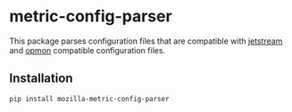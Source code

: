 # metric-config-parser

This package parses configuration files that are compatible with [jetstream](https://github.com/mozilla/jetstream) and [opmon](https://github.com/mozilla/opmon) compatible configuration files.

## Installation

`pip install mozilla-metric-config-parser`

